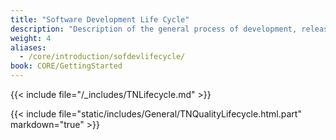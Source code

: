 ```yaml
---
title: "Software Development Life Cycle"
description: "Description of the general process of development, release, and patching of TrueNAS CORE versions."
weight: 4
aliases:
  - /core/introduction/sofdevlifecycle/
book: CORE/GettingStarted
---
```


{{< include file="/_includes/TNLifecycle.md" >}}

{{< include file="static/includes/General/TNQualityLifecycle.html.part" markdown="true" >}}
